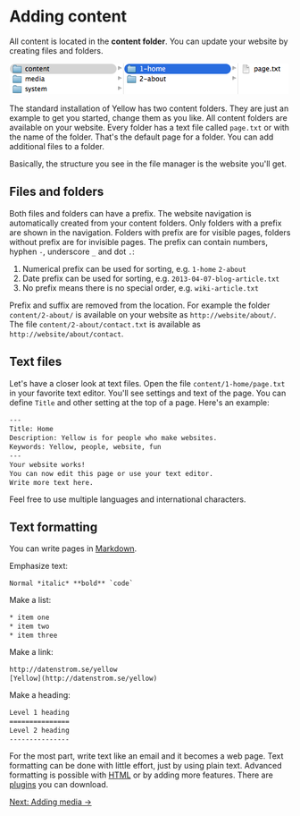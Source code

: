 Adding content
==============
All content is located in the **content folder**. You can update your website by creating files and folders.

![Screenshot](content-screenshot.png?raw=true)

The standard installation of Yellow has two content folders. They are just an example to get you started, change them as you like. All content folders are available on your website. Every folder has a text file called `page.txt` or with the name of the folder. That's the default page for a folder. You can add additional files to a folder.

Basically, the structure you see in the file manager is the website you'll get.

Files and folders
-----------------
Both files and folders can have a prefix. The website navigation is automatically created from your content folders. Only folders with a prefix are shown in the navigation. Folders with prefix are for visible pages, folders without prefix are for invisible pages. The prefix can contain numbers, hyphen `-`, underscore `_` and dot `.`:

1. Numerical prefix can be used for sorting, e.g. `1-home` `2-about`
2. Date prefix can be used for sorting, e.g. `2013-04-07-blog-article.txt`
3. No prefix means there is no special order, e.g. `wiki-article.txt`

Prefix and suffix are removed from the location. For example the folder `content/2-about/` is available on your website as `http://website/about/`. The file `content/2-about/contact.txt` is available as `http://website/about/contact`. 

Text files
----------
Let's have a closer look at text files. Open the file `content/1-home/page.txt` in your favorite text editor. You'll see settings and text of the page. You can define `Title` and other setting at the top of a page. Here's an example:

    ---
    Title: Home
    Description: Yellow is for people who make websites.
    Keywords: Yellow, people, website, fun
    ---
    Your website works!  
    You can now edit this page or use your text editor.  
    Write more text here.

Feel free to use multiple languages and international characters.

Text formatting
---------------
You can write pages in [Markdown](http://en.wikipedia.org/wiki/Markdown).

Emphasize text:

    Normal *italic* **bold** `code`

Make a list:

    * item one
    * item two
    * item three

Make a link:

	http://datenstrom.se/yellow
    [Yellow](http://datenstrom.se/yellow)

Make a heading:

    Level 1 heading
    ===============
    Level 2 heading
    ---------------

For the most part, write text like an email and it becomes a web page. Text formatting can be done with little effort, just by using plain text. Advanced formatting is possible with [HTML](http://en.wikipedia.org/wiki/HTML) or by adding more features. There are [plugins](https://github.com/markseu/yellowcms-extensions/tree/master/plugins) you can download.

[Next: Adding media →](media.md)